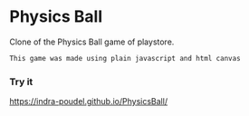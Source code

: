 # Physics Ball
Clone of the Physics Ball game of playstore.

```sh
This game was made using plain javascript and html canvas
```
### Try it
https://indra-poudel.github.io/PhysicsBall/
